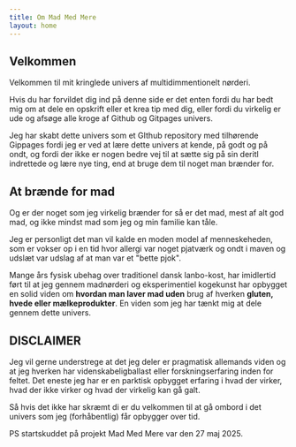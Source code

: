 ```yaml
---
title: Om Mad Med Mere
layout: home
---
```

Velkommen 
-
Velkommen til mit kringlede univers af multidimmentionelt nørderi.

Hvis du har forvildet dig ind på denne side er det enten fordi du har bedt mig om at dele en opskrift eller et krea tip med dig, eller fordi du virkelig er ude og afsøge alle kroge af Github og Gitpages univers.

Jeg har skabt dette univers som et GIthub repository med tilhørende Gippages fordi jeg er ved at lære dette univers at kende, på godt og på ondt, og fordi der ikke er nogen bedre vej til at sætte sig på sin deritl indrettede og lære nye ting, end at bruge dem til noget man brænder for.


At brænde for mad
-
Og er der noget som jeg virkelig brænder for så er det mad, mest af alt god mad, og ikke mindst mad som jeg og min familie kan tåle. 

Jeg er personligt det man vil kalde en moden model af menneskeheden, som er vokser op i en tid hvor allergi var noget pjatværk og ondt i maven og udslæt var udslag af at man var et "bette pjok". 

Mange års fysisk ubehag over traditionel dansk lanbo-kost, har imidlertid ført til at jeg gennem madnørderi og eksperimentiel kogekunst har opbygget en solid viden om **hvordan man laver mad uden** brug af hverken **gluten, hvede eller mælkeprodukter**. En viden som jeg har tænkt mig at dele gennem dette univers.

DISCLAIMER
-
Jeg vil gerne understrege at det jeg deler er pragmatisk allemands viden og at jeg hverken har videnskabeligballast eller forskningserfaring inden for feltet. Det eneste jeg har er en parktisk opbygget erfaring i hvad der virker, hvad der ikke virker og hvad der virkelig kan gå galt. 

Så hvis det ikke har skræmt di er du velkommen til at gå ombord i det univers som jeg (forhåbentlig) får opbygger over tid. 

PS startskuddet på projekt Mad Med Mere var den 27 maj 2025.
